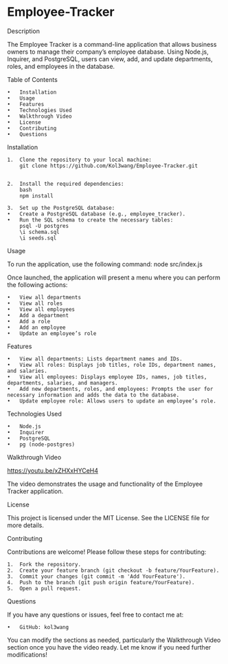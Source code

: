 # Employee-Tracker

Description

The Employee Tracker is a command-line application that allows business owners to manage their company’s employee database. Using Node.js, Inquirer, and PostgreSQL, users can view, add, and update departments, roles, and employees in the database.

Table of Contents

	•	Installation
	•	Usage
	•	Features
	•	Technologies Used
	•	Walkthrough Video
	•	License
	•	Contributing
	•	Questions

Installation

	1.	Clone the repository to your local machine:
        git clone https://github.com/Kol3wang/Employee-Tracker.git


    2.	Install the required dependencies:
        bash
        npm install

    3.	Set up the PostgreSQL database:
	•	Create a PostgreSQL database (e.g., employee_tracker).
	•	Run the SQL schema to create the necessary tables:
        psql -U postgres 
        \i schema.sql
        \i seeds.sql

Usage

To run the application, use the following command:
node src/index.js

Once launched, the application will present a menu where you can perform the following actions:

	•	View all departments
	•	View all roles
	•	View all employees
	•	Add a department
	•	Add a role
	•	Add an employee
	•	Update an employee’s role

Features

	•	View all departments: Lists department names and IDs.
	•	View all roles: Displays job titles, role IDs, department names, and salaries.
	•	View all employees: Displays employee IDs, names, job titles, departments, salaries, and managers.
	•	Add new departments, roles, and employees: Prompts the user for necessary information and adds the data to the database.
	•	Update employee role: Allows users to update an employee’s role.

Technologies Used

	•	Node.js
	•	Inquirer
	•	PostgreSQL
	•	pg (node-postgres)

Walkthrough Video

https://youtu.be/xZHXxHYCeH4

The video demonstrates the usage and functionality of the Employee Tracker application.

License

This project is licensed under the MIT License. See the LICENSE file for more details.

Contributing

Contributions are welcome! Please follow these steps for contributing:

	1.	Fork the repository.
	2.	Create your feature branch (git checkout -b feature/YourFeature).
	3.	Commit your changes (git commit -m 'Add YourFeature').
	4.	Push to the branch (git push origin feature/YourFeature).
	5.	Open a pull request.

Questions

If you have any questions or issues, feel free to contact me at:

	•	GitHub: kol3wang

You can modify the sections as needed, particularly the Walkthrough Video section once you have the video ready. Let me know if you need further modifications!